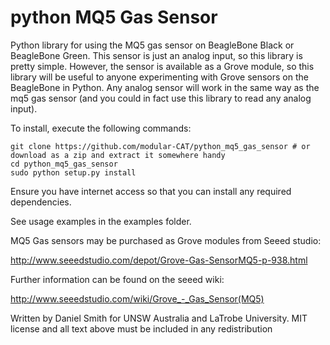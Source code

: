 python MQ5 Gas Sensor
=====================

Python library for using the MQ5 gas sensor on BeagleBone Black or BeagleBone Green. This sensor is just an analog input, so this library is pretty simple. However, the sensor is available as a Grove module, so this library will be useful to anyone experimenting with Grove sensors on the BeagleBone in Python. Any analog sensor will work in the same way as the mq5 gas sensor (and you could in fact use this library to read any analog input).

To install, execute the following commands:
```
git clone https://github.com/modular-CAT/python_mq5_gas_sensor # or download as a zip and extract it somewhere handy
cd python_mq5_gas_sensor
sudo python setup.py install
```

Ensure you have internet access so that you can install any required dependencies.

See usage examples in the examples folder.

MQ5 Gas sensors may be purchased as Grove modules from Seeed studio:

http://www.seeedstudio.com/depot/Grove-Gas-SensorMQ5-p-938.html

Further information can be found on the seeed wiki:

http://www.seeedstudio.com/wiki/Grove_-_Gas_Sensor(MQ5)

Written by Daniel Smith for UNSW Australia and LaTrobe University.
MIT license and all text above must be included in any redistribution

